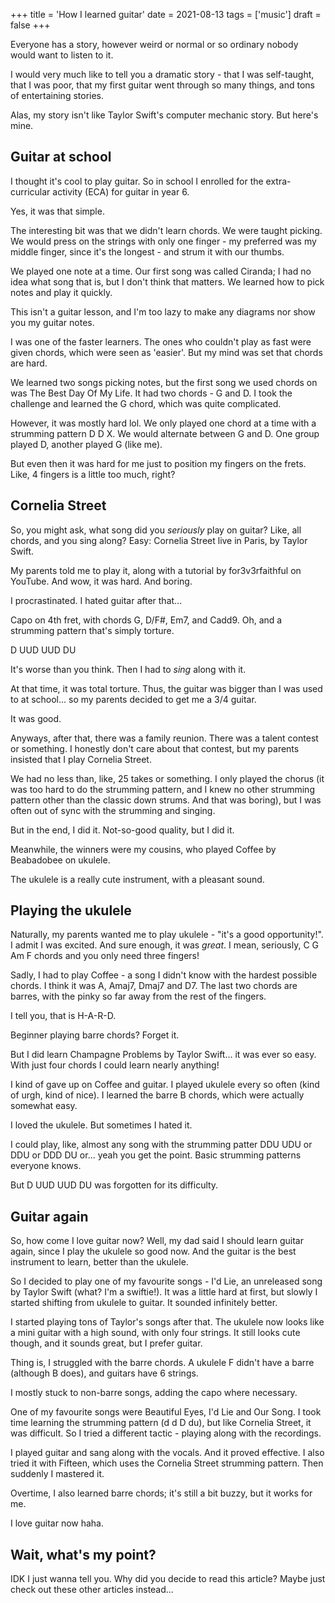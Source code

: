 +++
title = 'How I learned guitar'
date = 2021-08-13
tags = ['music']
draft = false
+++

<!-- meta:
- title: How I learned guitar
- template: archive
- date: 13. August 2021
- tags: features, public, guitar, ukulele, music
- img-header: https://i.imgur.com/8AjDPF0.jpg
- img-alt: Photo by Kari Shea on Unsplash
-->

Everyone has a story, however weird or normal or so ordinary nobody would want to listen to it.

I would very much like to tell you a dramatic story - that I was self-taught, that I was poor, that my first guitar went through so many things, and tons of entertaining stories.

Alas, my story isn't like Taylor Swift's computer mechanic story. But here's mine.

## Guitar at school

I thought it's cool to play guitar. So in school I enrolled for the extra-curricular activity (ECA) for guitar in year 6.

Yes, it was that simple.

The interesting bit was that we didn't learn chords. We were taught picking. We would press on the strings with only one finger - my preferred was my middle finger, since it's the longest - and strum it with our thumbs.

We played one note at a time. Our first song was called Ciranda; I had no idea what song that is, but I don't think that matters. We learned how to pick notes and play it quickly.

This isn't a guitar lesson, and I'm too lazy to make any diagrams nor show you my guitar notes.

I was one of the faster learners. The ones who couldn't play as fast were given chords, which were seen as 'easier'. But my mind was set that chords are hard.

We learned two songs picking notes, but the first song we used chords on was The Best Day Of My Life. It had two chords - G and D. I took the challenge and learned the G chord, which was quite complicated.

However, it was mostly hard lol. We only played one chord at a time with a strumming pattern D D X. We would alternate between G and D. One group played D, another played G (like me).

But even then it was hard for me just to position my fingers on the frets. Like, 4 fingers is a little too much, right?

## Cornelia Street

So, you might ask, what song did you *seriously* play on guitar? Like, all chords, and you sing along? Easy: Cornelia Street live in Paris, by Taylor Swift.

My parents told me to play it, along with a tutorial by for3v3rfaithful on YouTube. And wow, it was hard. And boring.

I procrastinated. I hated guitar after that...

Capo on 4th fret, with chords G, D/F#, Em7, and Cadd9. Oh, and a strumming pattern that's simply torture.

D UUD UUD DU

It's worse than you think. Then I had to *sing* along with it.

At that time, it was total torture. Thus, the guitar was bigger than I was used to at school... so my parents decided to get me a 3/4 guitar.

It was good.

Anyways, after that, there was a family reunion. There was a talent contest or something. I honestly don't care about that contest, but my parents insisted that I play Cornelia Street.

We had no less than, like, 25 takes or something. I only played the chorus (it was too hard to do the strumming pattern, and I knew no other strumming pattern other than the classic down strums. And that was boring), but I was often out of sync with the strumming and singing.

But in the end, I did it. Not-so-good quality, but I did it.

Meanwhile, the winners were my cousins, who played Coffee by Beabadobee on ukulele.

The ukulele is a really cute instrument, with a pleasant sound.

## Playing the ukulele

Naturally, my parents wanted me to play ukulele - "it's a good opportunity!". I admit I was excited. And sure enough, it was *great*. I mean, seriously, C G Am F chords and you only need three fingers!

Sadly, I had to play Coffee - a song I didn't know with the hardest possible chords. I think it was A, Amaj7, Dmaj7 and  D7. The last two chords are barres, with the pinky so far away from the rest of the fingers.

I tell you, that is H-A-R-D.

Beginner playing barre chords? Forget it.

But I did learn Champagne Problems by Taylor Swift... it was ever so easy. With just four chords I could learn nearly anything!

I kind of gave up on Coffee and guitar. I played ukulele every so often (kind of urgh, kind of nice). I learned the barre B chords, which were actually somewhat easy.

I loved the ukulele. But sometimes I hated it.

I could play, like, almost any song with the strumming patter DDU UDU or DDU or DDD DU or... yeah you get the point. Basic strumming patterns everyone knows.

But D UUD UUD DU was forgotten for its difficulty.

## Guitar again

So, how come I love guitar now? Well, my dad said I should learn guitar again, since I play the ukulele so good now. And the guitar is the best instrument to learn, better than the ukulele.

So I decided to play one of my favourite songs - I'd Lie, an unreleased song by Taylor Swift (what? I'm a swiftie!). It was a little hard at first, but slowly I started shifting from ukulele to guitar. It sounded infinitely better.

I started playing tons of Taylor's songs after that. The ukulele now looks like a mini guitar with a high sound, with only four strings. It still looks cute though, and it sounds great, but I prefer guitar.

Thing is, I struggled with the barre chords. A ukulele F didn't have a barre (although B does), and guitars have 6 strings.

I mostly stuck to non-barre songs, adding the capo where necessary.

One of my favourite songs were Beautiful Eyes, I'd Lie and Our Song. I took time learning the strumming pattern (d d D du), but like Cornelia Street, it was difficult. So I tried a different tactic - playing along with the recordings.

I played guitar and sang along with the vocals. And it proved effective. I also tried it with Fifteen, which uses the Cornelia Street strumming pattern. Then suddenly I mastered it.

Overtime, I also learned barre chords; it's still a bit buzzy, but it works for me.

I love guitar now haha.

## Wait, what's my point?

IDK I just wanna tell you. Why did you decide to read this article? Maybe just check out these other articles instead...
